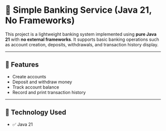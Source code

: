 # 🏦 Simple Banking Service (Java 21, No Frameworks)

This project is a lightweight banking system implemented using **pure Java 21** with **no external frameworks**. It supports basic banking operations such as account creation, deposits, withdrawals, and transaction history display.

---

## 📘 Features

- Create accounts
- Deposit and withdraw money
- Track account balance
- Record and print transaction history

---

## 🔧 Technology Used

- ✅ Java 21

